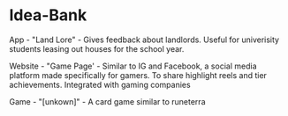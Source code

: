 # Idea-Bank
App - "Land Lore" - Gives feedback about landlords. Useful for univerisity students leasing out houses for the school year. 

Website - "Game Page' - Similar to IG and Facebook, a social media platform made specifically for gamers. To share highlight reels and tier achievements. Integrated with gaming companies

Game - "[unkown]" - A card game similar to runeterra
